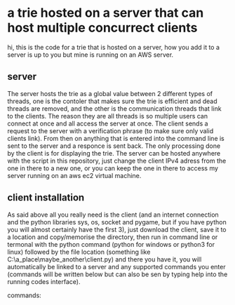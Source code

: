 # a trie hosted on a server that can host multiple concurrect clients

hi, this is the code for a trie that is hosted on a server, how you add it to a server is up to you but mine is running on an AWS server.

## server

The server hosts the trie as a global value between 2 different types of threads, one is the contoler that makes sure the trie is efficient and dead threads are removed, and the other is the communication threads that link to the clients. The reason they are all threads is so multiple users can connect at once and all access the server at once. The client sends a request to the server with a verification phrase (to make sure only valid clients link). From then on anything that is entered into the command line is sent to the server and a responce is sent back. The only processing done by the client is for displaying the trie. The server can be hosted anywhere with the script in this repository, just change the client IPv4 adress from the one in there to a new one, or you can keep the one in there to access my server running on an aws ec2 virtual machine. 

## client installation

As said above all you really need is the client (and an internet connection and the python libraries sys, os, socket and pygame, but if you have python you will almost certainly have the first 3), just download the client, save it to a location and copy/memorise the directory, then run in command line or termonal with the python command (python for windows or python3 for linux) followed by the file location (something like C:\a_place\maybe_another\client.py) and there you have it, you will automatically be linked to a server and any supported commands you enter (commands will be written below but can also be sen by typing help into the running codes interface). 

commands:
